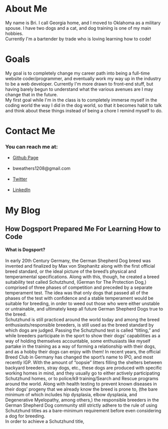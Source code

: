 <!DOCTYPE html>
<html>
<div>
  <head>
    <title>Personal Website</title>
  </head>
<h1>About Me</h1>
  <body>
   <p>My name is Bri. I call Georgia home, and I moved to Oklahoma as a military spouse. I have two dogs and a cat, and dog training is one of my main hobbies.<br>Currently I'm a bartender by trade who is loving learning how to code!</p>
</div>
<div>
  <h1>Goals</h1>
<p>My goal is to completely change my career path into being a full-time website coder/programmer, and eventually work my way up in the industry to be a web developer.
Currently I'm more drawn to front-end stuff, but having barely begun to understand what the various avenues are I may change that in the future.<br>My first goal while I'm in the class is to completely immerse myself in the coding world the way I did in the dog world, so that it becomes habit to talk and think about these things instead of being a chore I remind myself to do.</p>
</div>
<div>
<h1>Contact Me</h1>
<h3>You can reach me at:</h3>
  <ul><li><a href="https://www.github.com/bweathers1208.github.io/home.md">Github Page</a></li><br>
  <li>bweathers1208@gmail.com</li><br>
  <li><a href="https://www.twitter.com/bweathers1208">Twitter</a></li><br>
    <li><a href="https://www.linkedin.com/in/bri-weathers">LinkedIn</a></li></ul>
</div>
<h1>My Blog</h1>
      <h2><strong>How Dogsport Prepared Me For Learning How to Code</strong></h2>
<div></div>
<h4>What is Dogsport?</h4>
<p>In early 20th Century Germany, the German Shepherd Dog breed was invented and finalized by Max von Stephanitz along with the first official breed standard, or the ideal picture of the breed’s physical and temperamental specifications. Along with this, though, he created a breed suitability test called Schutzhund, (German for The Protection Dog,) comprised of three phases of competition and preceded by a separate temperament test. The idea was that only dogs that passed all of the phases of the test with confidence and a stable temperament would be suitable for breeding, in order to weed out those who were either unstable or untrainable, and ultimately keep all future German Shepherd Dogs true to the breed.<br>Schutzhund is still practiced around the world today and among the breed enthusiasts/responsible breeders, is still used as the breed standard by which dogs are judged. Passing the Schutzhund test is called “titling,” and while breeders participate in the sport to show their dogs’ capabilities as a way of holding themselves accountable, some enthusiasts like myself partake in the training as a way of forming a relationship with their dogs, and as a hobby their dogs can enjoy with them! In recent years, the official Breed Club in Germany has changed the sport’s name to IPO, and most recently IGP. With the amount of “oopsie” litters filling the shelters between backyard breeders, stray dogs, etc., these dogs are produced with specific working homes in mind, and they usually go to either actively participating Schutzhund homes, or to police/k9 training/Search and Rescue programs around the world. Along with health testing to prevent known diseases in their dogs’ progeny that we already know the breed is prone to, (the bare minimum of which includes hip dysplasia, elbow dysplasia, and Degenerative Myelopathy, among others,)  the responsible breeders in the German Shepherd Dog community still strictly adhere to the rule of using Schutzhund titles as a bare-minimum requirement before even considering a dog for breeding.<br>In order to achieve a Schutzhund title, </p>
<!--Obviously this is not finished, submitting currently to show progress-->
</body>
</html>
